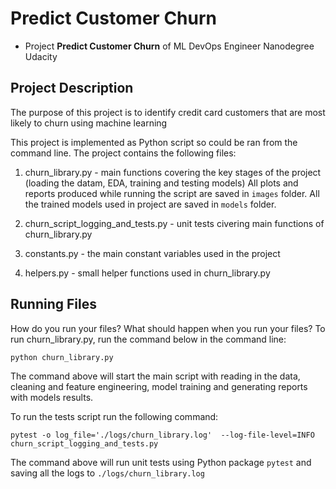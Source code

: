 # Predict Customer Churn

- Project **Predict Customer Churn** of ML DevOps Engineer Nanodegree Udacity

## Project Description
The purpose of this project is to identify credit card customers that are most likely to churn using machine learning

This project is implemented as Python script so could be ran from the command line.
The project contains the following files:
1) churn_library.py - main functions covering the key stages of the project (loading the datam, EDA, training and testing models)
All plots and reports produced while running the script are saved in ```images``` folder.
All the trained models used in project are saved in ```models``` folder.

2) churn_script_logging_and_tests.py - unit tests civering main functions of churn_library.py
3) constants.py - the main constant variables used in the project
4) helpers.py - small helper functions used in churn_library.py


## Running Files
How do you run your files? What should happen when you run your files?
To run churn_library.py, run the command below in the command line:

```python churn_library.py```

The command above will start the main script with reading in the data, cleaning and feature engineering, model training 
and generating reports with models results. 

To run the tests script run the following command:

```pytest -o log_file='./logs/churn_library.log'  --log-file-level=INFO churn_script_logging_and_tests.py```

The command above will run unit tests using Python package ```pytest``` and saving all the logs to ```./logs/churn_library.log``` 


